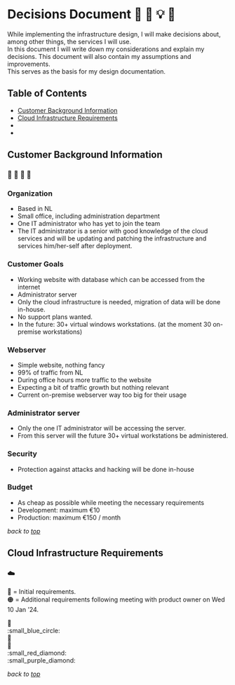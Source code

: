 # <a id="top">Decisions Document</a> 📗 💭 💡 🔨
While implementing the infrastructure design, I will make decisions about, among other things, the services I will use.   
In this document I will write down my considerations and explain my decisions. This document will also contain my assumptions and improvements.  
This serves as the basis for my design documentation. 

## Table of Contents
- [Customer Background Information](#customer-background-information)
- [Cloud Infrastructure Requirements](#cloud-infrastructure-requirements)
- 
- 

## Customer Background Information
### 🏫 🏢 🏦 🏤
### Organization
-	Based in NL
-	Small office, including administration department
-	One IT administrator who has yet to join the team
-	The IT administrator is a senior with good knowledge of the cloud services and will be updating and patching the infrastructure and services him/her-self after deployment.

### Customer Goals
-	Working website with database which can be accessed from the internet
-	Administrator server
-	Only the cloud infrastructure is needed, migration of data will be done in-house.
-	No support plans wanted.
-	In the future: 30+ virtual windows workstations. (at the moment 30 on-premise workstations)

### Webserver
-	Simple website, nothing fancy
-	99% of traffic from NL
-	During office hours more traffic to the website
-	Expecting a bit of traffic growth but nothing relevant
-	Current on-premise webserver way too big for their usage

### Administrator server
-	Only the one IT administrator will be accessing the server.
-	From this server will the future 30+ virtual workstations be administered.

### Security
-	Protection against attacks and hacking will be done in-house

### Budget
-	As cheap as possible while meeting the necessary requirements
-	Development: maximum €10
-	Production: maximum €150 / month

*back to [top](#top)* 

## Cloud Infrastructure Requirements
### ☁️

🔵 = Initial requirements.  
🟠 = Additional requirements following meeting with product owner on Wed 10 Jan ’24.

:large_blue_circle:  
:small_blue_circle:  
:small_blue_diamond:  
:small_orange_diamond:  
:small_red_diamond:  
:small_purple_diamond:  

*back to [top](#top)* 